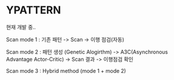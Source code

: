 # YPATTERN

현재 개발 중..

Scan mode 1 : 기존 패턴 -> Scan -> 이행 점검(자동)

Scan mode 2 : 패턴 생성 (Genetic Alogirthm) -> A3C(Asynchronous Advantage Actor-Critic) -> Scan 결과 -> 이행점검 확인

Scan mode 3 : Hybrid method (mode 1 + mode 2)
